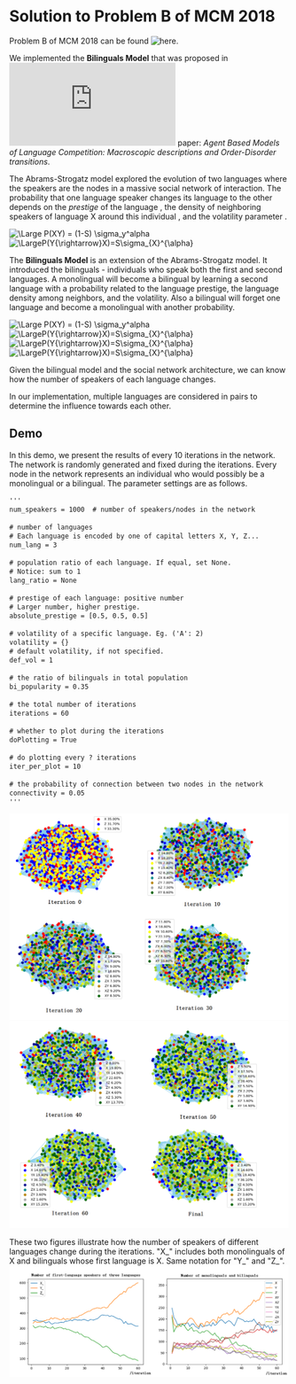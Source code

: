# Solution to Problem B of MCM 2018

Problem B of MCM 2018 can be found ![here](https://www.comap.com/undergraduate/contests/).

We implemented the **Bilinguals Model** that was proposed in ![this](https://www.pks.mpg.de/~federico/myarticles/language.pdf) paper: *Agent Based Models of Language Competition: Macroscopic descriptions and Order-Disorder transitions*.

The Abrams-Strogatz model explored the evolution of two languages where the speakers are the nodes in a massive social network of interaction. The probability that one language speaker changes its language to the other depends on the *prestige* of the language <img src="https://latex.codecogs.com/svg.latex?\Large&space;S" title=""/>, the density of neighboring speakers of language X around this individual  <img src="https://latex.codecogs.com/svg.latex?\Large&space;\sigma_X" title=""/>, and the volatility parameter <img src="https://latex.codecogs.com/svg.latex?\Large&space;\alpha" title=""/>.

<img src="https://latex.codecogs.com/svg.latex?\Large&space;P(X{\rightarrow}Y)=(1-S)\sigma_{Y}^{\alpha}" title="\Large P(XY) = (1-S) \sigma_y^alpha" />
<img src="https://latex.codecogs.com/svg.latex?\Large&space;P(Y{\rightarrow}X)=S\sigma_{X}^{\alpha}" title="\LargeP(Y{\rightarrow}X)=S\sigma_{X}^{\alpha}" />


The **Bilinguals Model** is an extension of the Abrams-Strogatz model. It introduced the bilinguals - individuals who speak both the first and second languages. A monolingual will become a bilingual by learning a second language with a probability related to the language prestige, the language density among neighbors, and the volatility. Also a bilingual will forget one language and become a monolingual with another probability. 


<img src="https://latex.codecogs.com/svg.latex?\Large&space;P(X{\rightarrow}XY)=(1-S)\sigma_{Y}^{\alpha}" title="\Large P(XY) = (1-S) \sigma_y^alpha" />
<img src="https://latex.codecogs.com/svg.latex?\Large&space;P(Y{\rightarrow}YX)=S\sigma_{X}^{\alpha}" title="\LargeP(Y{\rightarrow}X)=S\sigma_{X}^{\alpha}" />
<img src="https://latex.codecogs.com/svg.latex?\Large&space;P(XY{\rightarrow}X)=(1-S)(1-\sigma_{X})^{\alpha}" title="\LargeP(Y{\rightarrow}X)=S\sigma_{X}^{\alpha}" />
<img src="https://latex.codecogs.com/svg.latex?\Large&space;P(XY{\rightarrow}Y)=S(1-\sigma_{Y})^{\alpha}" title="\LargeP(Y{\rightarrow}X)=S\sigma_{X}^{\alpha}" />


Given the bilingual model and the social network architecture, we can know how the number of speakers of each language changes.

In our implementation, multiple languages are considered in pairs to determine the influence towards each other.

## Demo
In this demo, we present the results of every 10 iterations in the network. The network is randomly generated and fixed during the iterations. Every node in the network represents an individual who would possibly be a monolingual or a bilingual.
The parameter settings are as follows.

    '''
    num_speakers = 1000  # number of speakers/nodes in the network

    # number of languages
    # Each language is encoded by one of capital letters X, Y, Z...
    num_lang = 3

    # population ratio of each language. If equal, set None.
    # Notice: sum to 1
    lang_ratio = None
    
    # prestige of each language: positive number
    # Larger number, higher prestige.
    absolute_prestige = [0.5, 0.5, 0.5]

    # volatility of a specific language. Eg. ('A': 2)
    volatility = {}
    # default volatility, if not specified.
    def_vol = 1  
    
    # the ratio of bilinguals in total population
    bi_popularity = 0.35

    # the total number of iterations
    iterations = 60
    
    # whether to plot during the iterations
    doPlotting = True
    
    # do plotting every ? iterations
    iter_per_plot = 10

    # the probability of connection between two nodes in the network
    connectivity = 0.05
    '''
 

![](/img/begin.png)
![](/img/end.png)

These two figures illustrate how the number of speakers of different languages change during the iterations.
"X_" includes both monolinguals of X and bilinguals whose first language is X. Same notation for "Y_" and "Z_".
![](/img/trend.png)
